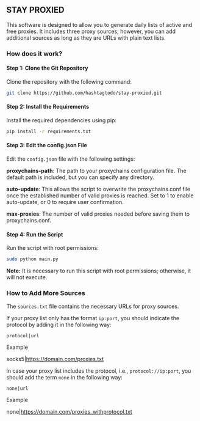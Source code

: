 ## STAY PROXIED

This software is designed to allow you to generate daily lists of active and free proxies. It includes three proxy sources; however, you can add additional sources as long as they are URLs with plain text lists.

### How does it work?

#### Step 1: Clone the Git Repository

Clone the repository with the following command:
```bash
git clone https://github.com/hashtagtodo/stay-proxied.git
```

#### Step 2: Install the Requirements

Install the required dependencies using pip:
```bash
pip install -r requirements.txt
```

#### Step 3: Edit the config.json File

Edit the `config.json` file with the following settings:

**proxychains-path**: The path to your proxychains configuration file. The default path is included, but you can specify any directory.

**auto-update**: This allows the script to overwrite the proxychains.conf file once the established number of valid proxies is reached. Set to 1 to enable auto-update, or 0 to require user confirmation.

 **max-proxies**: The number of valid proxies needed before saving them to proxychains.conf.

#### Step 4: Run the Script

Run the script with root permissions:
```bash
sudo python main.py
```

**Note:**
It is necessary to run this script with root permissions; otherwise, it will not execute.

### How to Add More Sources

The `sources.txt` file contains the necessary URLs for proxy sources.

If your proxy list only has the format `ip:port`, you should indicate the protocol by adding it in the following way:
```
protocol|url
```

Example

socks5|https://domain.com/proxies.txt

In case your proxy list includes the protocol, i.e., `protocol://ip:port`, you should add the term `none` in the following way:
```
none|url
```
Example

none|https://domain.com/proxies_withprotocol.txt
